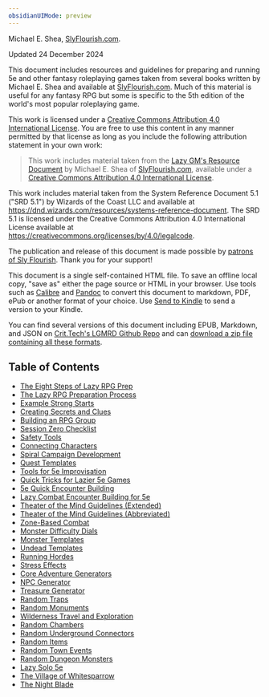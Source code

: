 ```yaml
---
obsidianUIMode: preview
---
```


Michael E. Shea, [SlyFlourish.com](https://slyflourish.com).

Updated 24 December 2024

This document includes resources and guidelines for preparing and running 5e and other fantasy roleplaying games taken from several books written by Michael E. Shea and available at [SlyFlourish.com](https://slyflourish.com). Much of this material is useful for any fantasy RPG but some is specific to the 5th edition of the world's most popular roleplaying game.

This work is licensed under a [Creative Commons Attribution 4.0 International License](http://creativecommons.org/licenses/by/4.0/). You are free to use this content in any manner permitted by that license as long as you include the following attribution statement in your own work:

> This work includes material taken from the [Lazy GM's Resource Document](https://slyflourish.com/lazy_gm_resource_document.html) by Michael E. Shea of [SlyFlourish.com](https://slyflourish.com), available under a [Creative Commons Attribution 4.0 International License](http://creativecommons.org/licenses/by/4.0/).

This work includes material taken from the System Reference Document 5.1 ("SRD 5.1") by Wizards of the Coast LLC and available at <https://dnd.wizards.com/resources/systems-reference-document>. The SRD 5.1 is licensed under the Creative Commons Attribution 4.0 International License available at <https://creativecommons.org/licenses/by/4.0/legalcode>.

The publication and release of this document is made possible by [patrons of Sly Flourish](https://www.patreon.com/slyflourish). Thank you for your support!

This document is a single self-contained HTML file. To save an offline local copy, "save as" either the page source or HTML in your browser. Use tools such as [Calibre](https://calibre-ebook.com) and [Pandoc](https://pandoc.org) to convert this document to markdown, PDF, ePub or another format of your choice. Use [Send to Kindle](https://www.amazon.com/sendtokindle) to send a version to your Kindle.

You can find several versions of this document including EPUB, Markdown, and JSON on [Crit.Tech's LGMRD Github Repo](https://github.com/crit-tech/LGMRD) and can [download a zip file containing all these formats](https://slyflourish_content.s3.amazonaws.com/lazy_gm_cc_docs_multiformat.zip).

## Table of Contents

* [The Eight Steps of Lazy RPG Prep](<02 - The Eight Steps of Lazy RPG Prep.md>)
* [The Lazy RPG Preparation Process](<03 - The Lazy RPG Preparation Process.md>)
* [Example Strong Starts](<04 - Example Strong Starts.md>)
* [Creating Secrets and Clues](<05 - Creating Secrets and Clues.md>)
* [Building an RPG Group](<06 - Building an RPG Group.md>)
* [Session Zero Checklist](<07 - Session Zero Checklist.md>)
* [Safety Tools](<08 - Safety Tools.md>)
* [Connecting Characters](<09 - Connecting Characters.md>)
* [Spiral Campaign Development](<10 - Spiral Campaign Development.md>)
* [Quest Templates](<11 - Quest Templates.md>)
* [Tools for 5e Improvisation](<12 - Tools for 5e Improvisation.md>)
* [Quick Tricks for Lazier 5e Games](<13 - Quick Tricks for Lazier 5e Games.md>)
* [5e Quick Encounter Building](<14 - 5e Quick Encounter Building.md>)
* [Lazy Combat Encounter Building for 5e](<15 - Lazy Combat Encounter Building for 5e.md>)
* [Theater of the Mind Guidelines (Extended)](<16 - Theater of the Mind Guidelines (Extended).md>)
* [Theater of the Mind Guidelines (Abbreviated)](<17 - Theater of the Mind Guidelines (Abbreviated).md>)
* [Zone-Based Combat](<18 - Zone-Based Combat.md>)
* [Monster Difficulty Dials](<19 - Monster Difficulty Dials.md>)
* [Monster Templates](<20 - Monster Templates.md>)
* [Undead Templates](<21 - Undead Templates.md>)
* [Running Hordes](<22 - Running Hordes.md>)
* [Stress Effects](<23 - Stress Effects.md>)
* [Core Adventure Generators](<24 - Core Adventure Generators.md>)
* [NPC Generator](<25 - NPC Generator.md>)
* [Treasure Generator](<26 - Treasure Generator.md>)
* [Random Traps](<27 - Random Traps.md>)
* [Random Monuments](<28 - Random Monuments.md>)
* [Wilderness Travel and Exploration](<29 - Wilderness Travel and Exploration.md>)
* [Random Chambers](<30 - Random Chambers.md>)
* [Random Underground Connectors](<31 - Random Underground Connectors.md>)
* [Random Items](<32 - Random Items.md>)
* [Random Town Events](<33 - Random Town Events.md>)
* [Random Dungeon Monsters](<34 - Random Dungeon Monsters.md>)
* [Lazy Solo 5e](<35 - Lazy Solo 5e.md>)
* [The Village of Whitesparrow](<36 - The Village of Whitesparrow.md>)
* [The Night Blade](<37 - The Night Blade.md>)
